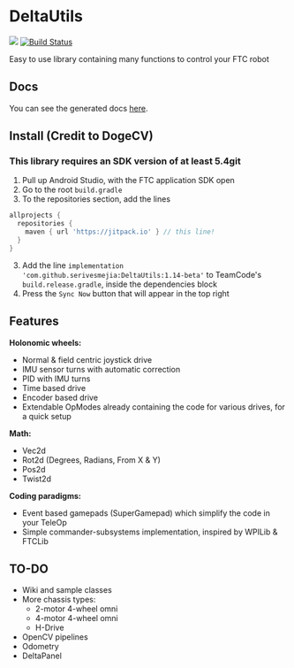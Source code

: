 # DeltaUtils
[![](https://jitpack.io/v/serivesmejia/DeltaUtils.svg)](https://jitpack.io/#serivesmejia/DeltaUtils)
[![Build Status](https://travis-ci.com/serivesmejia/DeltaUtils.svg?branch=master)](https://travis-ci.com/serivesmejia/DeltaUtils)

Easy to use library containing many functions to control your FTC robot

## Docs
You can see the generated docs [here](https://serivesmejia.github.io/DeltaUtils/ "DeltaUtils Docs").

## Install (Credit to DogeCV)
### This library requires an SDK version of at least 5.4git
1. Pull up Android Studio, with the FTC application SDK open
2. Go to the root `build.gradle`
3. To the repositories section, add the lines 
```groovy
allprojects {
  repositories {
    maven { url 'https://jitpack.io' } // this line!
  }
}
```
3. Add the line `implementation 'com.github.serivesmejia:DeltaUtils:1.14-beta'` to TeamCode's `build.release.gradle`, inside the dependencies block
7. Press the `Sync Now` button that will appear in the top right

## Features
 
**Holonomic wheels:**
   - Normal & field centric joystick drive 
   - IMU sensor turns with automatic correction
   - PID with IMU turns
   - Time based drive
   - Encoder based drive
   - Extendable OpModes already containing the code for various drives, for a quick setup
   
**Math:**
   - Vec2d 
   - Rot2d (Degrees, Radians, From X & Y)
   - Pos2d
   - Twist2d
   
**Coding paradigms:**
   - Event based gamepads (SuperGamepad) which simplify the code in your TeleOp
   - Simple commander-subsystems implementation, inspired by WPILib & FTCLib

## TO-DO
   - Wiki and sample classes
   - More chassis types:
      - 2-motor 4-wheel omni
      - 4-motor 4-wheel omni
      - H-Drive 
   - OpenCV pipelines
   - Odometry
   - DeltaPanel

